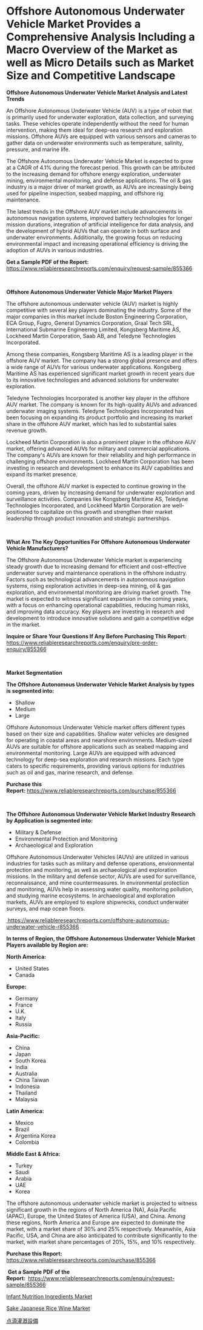 <p><h1>Offshore Autonomous Underwater Vehicle Market Provides a Comprehensive Analysis Including a Macro Overview of the Market as well as Micro Details such as Market Size and Competitive Landscape</h1></p><p><strong>Offshore Autonomous Underwater Vehicle Market Analysis and Latest Trends</strong></p>
<p><p>An Offshore Autonomous Underwater Vehicle (AUV) is a type of robot that is primarily used for underwater exploration, data collection, and surveying tasks. These vehicles operate independently without the need for human intervention, making them ideal for deep-sea research and exploration missions. Offshore AUVs are equipped with various sensors and cameras to gather data on underwater environments such as temperature, salinity, pressure, and marine life.</p><p>The Offshore Autonomous Underwater Vehicle Market is expected to grow at a CAGR of 4.1% during the forecast period. This growth can be attributed to the increasing demand for offshore energy exploration, underwater mining, environmental monitoring, and defense applications. The oil & gas industry is a major driver of market growth, as AUVs are increasingly being used for pipeline inspection, seabed mapping, and offshore rig maintenance.</p><p>The latest trends in the Offshore AUV market include advancements in autonomous navigation systems, improved battery technologies for longer mission durations, integration of artificial intelligence for data analysis, and the development of hybrid AUVs that can operate in both surface and underwater environments. Additionally, the growing focus on reducing environmental impact and increasing operational efficiency is driving the adoption of AUVs in various industries.</p></p>
<p><strong>Get a Sample PDF of the Report:&nbsp;</strong> <a href="https://www.reliableresearchreports.com/enquiry/request-sample/855366">https://www.reliableresearchreports.com/enquiry/request-sample/855366</a></p>
<p>&nbsp;</p>
<p><strong>Offshore Autonomous Underwater Vehicle Major Market Players</strong></p>
<p><p>The offshore autonomous underwater vehicle (AUV) market is highly competitive with several key players dominating the industry. Some of the major companies in this market include Boston Engineering Corporation, ECA Group, Fugro, General Dynamics Corporation, Graal Tech SRL, International Submarine Engineering Limited, Kongsberg Maritime AS, Lockheed Martin Corporation, Saab AB, and Teledyne Technologies Incorporated.</p><p>Among these companies, Kongsberg Maritime AS is a leading player in the offshore AUV market. The company has a strong global presence and offers a wide range of AUVs for various underwater applications. Kongsberg Maritime AS has experienced significant market growth in recent years due to its innovative technologies and advanced solutions for underwater exploration.</p><p>Teledyne Technologies Incorporated is another key player in the offshore AUV market. The company is known for its high-quality AUVs and advanced underwater imaging systems. Teledyne Technologies Incorporated has been focusing on expanding its product portfolio and increasing its market share in the offshore AUV market, which has led to substantial sales revenue growth.</p><p>Lockheed Martin Corporation is also a prominent player in the offshore AUV market, offering advanced AUVs for military and commercial applications. The company's AUVs are known for their reliability and high performance in challenging offshore environments. Lockheed Martin Corporation has been investing in research and development to enhance its AUV capabilities and expand its market presence.</p><p>Overall, the offshore AUV market is expected to continue growing in the coming years, driven by increasing demand for underwater exploration and surveillance activities. Companies like Kongsberg Maritime AS, Teledyne Technologies Incorporated, and Lockheed Martin Corporation are well-positioned to capitalize on this growth and strengthen their market leadership through product innovation and strategic partnerships.</p></p>
<p>&nbsp;</p>
<p><strong>What Are The Key Opportunities For Offshore Autonomous Underwater Vehicle Manufacturers?</strong></p>
<p><p>The Offshore Autonomous Underwater Vehicle market is experiencing steady growth due to increasing demand for efficient and cost-effective underwater survey and maintenance operations in the offshore industry. Factors such as technological advancements in autonomous navigation systems, rising exploration activities in deep-sea mining, oil & gas exploration, and environmental monitoring are driving market growth. The market is expected to witness significant expansion in the coming years, with a focus on enhancing operational capabilities, reducing human risks, and improving data accuracy. Key players are investing in research and development to introduce innovative solutions and gain a competitive edge in the market.</p></p>
<p><strong>Inquire or Share Your Questions If Any Before Purchasing This Report:</strong> <a href="https://www.reliableresearchreports.com/enquiry/pre-order-enquiry/855366">https://www.reliableresearchreports.com/enquiry/pre-order-enquiry/855366</a></p>
<p>&nbsp;</p>
<p><strong>Market Segmentation</strong></p>
<p><strong>The Offshore Autonomous Underwater Vehicle Market Analysis by types is segmented into:</strong></p>
<p><ul><li>Shallow</li><li>Medium</li><li>Large</li></ul></p>
<p><p>Offshore Autonomous Underwater Vehicle market offers different types based on their size and capabilities. Shallow water vehicles are designed for operating in coastal areas and nearshore environments. Medium-sized AUVs are suitable for offshore applications such as seabed mapping and environmental monitoring. Large AUVs are equipped with advanced technology for deep-sea exploration and research missions. Each type caters to specific requirements, providing various options for industries such as oil and gas, marine research, and defense.</p></p>
<p><strong>Purchase this Report:&nbsp;</strong><a href="https://www.reliableresearchreports.com/purchase/855366">https://www.reliableresearchreports.com/purchase/855366</a></p>
<p>&nbsp;</p>
<p><strong>The Offshore Autonomous Underwater Vehicle Market Industry Research by Application is segmented into:</strong></p>
<p><ul><li>Military & Defense</li><li>Environmental Protection and Monitoring</li><li>Archaeological and Exploration</li></ul></p>
<p><p>Offshore Autonomous Underwater Vehicles (AUVs) are utilized in various industries for tasks such as military and defense operations, environmental protection and monitoring, as well as archaeological and exploration missions. In the military and defense sector, AUVs are used for surveillance, reconnaissance, and mine countermeasures. In environmental protection and monitoring, AUVs help in assessing water quality, monitoring pollution, and studying marine ecosystems. In archaeological and exploration markets, AUVs are employed to explore shipwrecks, conduct underwater surveys, and map ocean floors.</p></p>
<p><a href="https://www.reliableresearchreports.com/offshore-autonomous-underwater-vehicle-r855366">&nbsp;https://www.reliableresearchreports.com/offshore-autonomous-underwater-vehicle-r855366</a></p>
<p><strong>In terms of Region, the Offshore Autonomous Underwater Vehicle Market Players available by Region are:</strong></p>
<p>
    <p> <strong> North America: </strong>
        <ul>
            <li>United States</li>
            <li>Canada</li>
        </ul>
        </p> 
    <p> <strong> Europe: </strong>
        <ul>
            <li>Germany</li>
            <li>France</li>
            <li>U.K.</li>
            <li>Italy</li>
            <li>Russia</li>
        </ul>
        </p> 
    <p> <strong> Asia-Pacific: </strong>
        <ul>
            <li>China</li>
            <li>Japan</li>
            <li>South Korea</li>
            <li>India</li>
            <li>Australia</li>
            <li>China Taiwan</li>
            <li>Indonesia</li>
            <li>Thailand</li>
            <li>Malaysia</li>
        </ul>
        </p> 
    <p> <strong> Latin America: </strong>
        <ul>
            <li>Mexico</li>
            <li>Brazil</li>
            <li>Argentina Korea</li>
            <li>Colombia</li>
        </ul>
        </p> 
    <p> <strong> Middle East & Africa: </strong>
        <ul>
            <li>Turkey</li>
            <li>Saudi</li>
            <li>Arabia</li>
            <li>UAE</li>
            <li>Korea</li>
        </ul>
    </p>
    </p>
<p><p>The offshore autonomous underwater vehicle market is projected to witness significant growth in the regions of North America (NA), Asia Pacific (APAC), Europe, the United States of America (USA), and China. Among these regions, North America and Europe are expected to dominate the market, with a market share of 30% and 25% respectively. Meanwhile, Asia Pacific, USA, and China are also anticipated to contribute significantly to the market, with market share percentages of 20%, 15%, and 10% respectively.</p></p>
<p><strong>Purchase this Report: </strong><a href="https://www.reliableresearchreports.com/purchase/855366">https://www.reliableresearchreports.com/purchase/855366</a></p>
<p>&nbsp;<strong>Get a Sample PDF of the Report:&nbsp;&nbsp;</strong><a href="https://www.reliableresearchreports.com/enquiry/request-sample/855366">https://www.reliableresearchreports.com/enquiry/request-sample/855366</a></p>
<p><strong></strong></p>
<p><p><a href="https://www.linkedin.com/pulse/infant-nutrition-ingredients-market-key-successful-business-fze5f?trackingId=BCiOwlqlqpVAsrVlSBwJ8A%3D%3D">Infant Nutrition Ingredients Market</a></p><p><a href="https://www.linkedin.com/pulse/sake-japanese-rice-wine-market-trends-analysis-forecasted-period-8m6uf?trackingId=Nm27T5O9udcIu7Ec6hPQKg%3D%3D">Sake Japanese Rice Wine Market</a></p><p><a href="https://medium.com/@wesleyeilly8796202/%E6%BB%B4%E7%81%8C%E8%A3%85%E7%BD%AE%E5%B8%82%E5%A0%B4%E8%A6%8F%E6%A8%A1-%E5%B8%82%E5%A0%B4%E5%B1%95%E6%9C%9B%E3%81%A8%E5%B8%82%E5%A0%B4%E4%BA%88%E6%B8%AC-2024%E5%B9%B4%E3%81%8B%E3%82%892031%E5%B9%B4-7c30c296cda9">点滴灌漑設備</a></p></p>